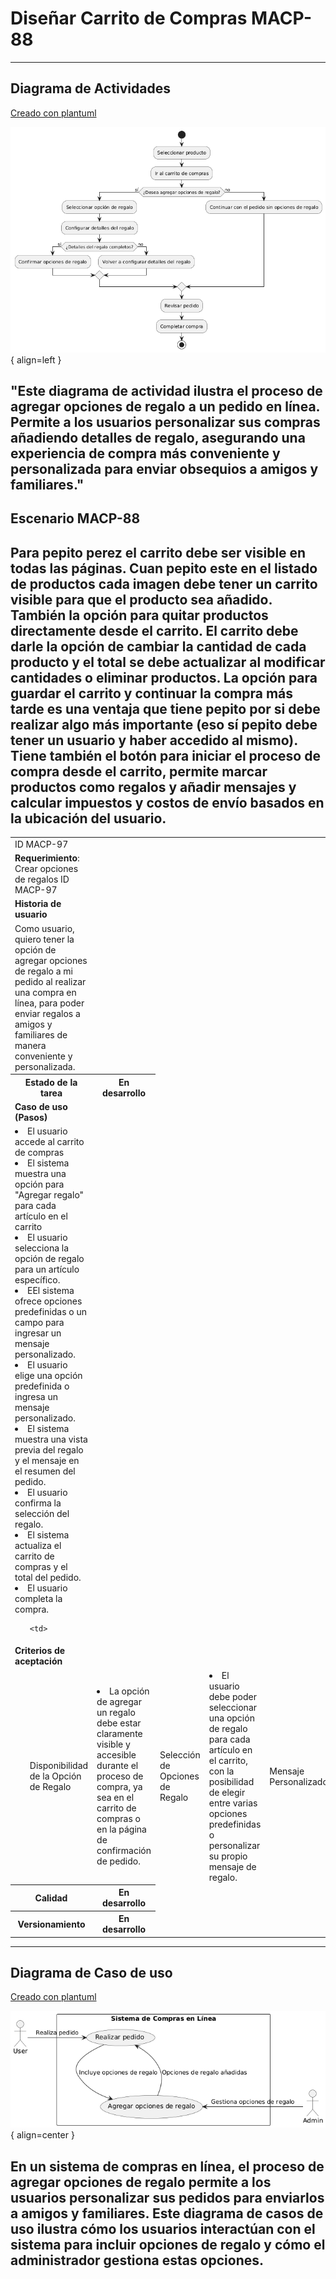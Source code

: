 # Diseñar Carrito de Compras MACP-88

------
## Diagrama de Actividades
[Creado con plantuml](https://plantuml.com/es/)

![Image title](./assets/images/DiagramaActividades/MACP-97.png){ align=left }

"Este diagrama de actividad ilustra el proceso de agregar opciones de regalo a un pedido en línea. Permite a los usuarios personalizar sus compras añadiendo detalles de regalo, asegurando una experiencia de compra más conveniente y personalizada para enviar obsequios a amigos y familiares."
---

## Escenario MACP-88
Para pepito perez el carrito debe ser visible en todas las páginas. Cuan pepito este en el listado de productos cada imagen debe tener un carrito visible para que el producto sea añadido. También la opción para quitar productos directamente desde el carrito. El carrito debe darle la opción de cambiar la cantidad de cada producto y el total se debe actualizar al modificar cantidades o eliminar productos. La opción para guardar el carrito y continuar la compra más tarde es una ventaja que tiene pepito por si debe realizar algo más importante (eso sí pepito debe tener un usuario y haber accedido al mismo). Tiene también el botón para iniciar el proceso de compra desde el carrito, permite marcar productos como regalos y añadir mensajes y calcular impuestos y costos de envío basados en la ubicación del usuario.
---




<table id="customers">
  <tr class="idtext principal">
    <td>ID MACP-97</td>
  </tr>
  <tr class="single text">
    <td><strong>Requerimiento</strong>: Crear opciones de regalos ID MACP-97</td>
  </tr>
  <tr class="single gray">
    <td><strong>Historia de usuario</strong></td>
  </tr>
  <tr class="single text">
    <td>Como usuario, quiero tener la opción de agregar opciones de regalo a mi pedido al realizar una compra en línea, para poder enviar regalos a amigos y familiares de manera conveniente y personalizada.</td>
  </tr>
  <tr class="duo">
    <th class="gray"><strong>Estado de la tarea</strong></th>
    <th>En desarrollo</th>
  </tr>
  <tr class="single gray">
    <td><strong>Caso de uso (Pasos)</strong></td>
  </tr>
  <tr class="single text">
       <td>
         </ol>
      <li>El usuario accede al carrito de compras</li>
      <li>El sistema muestra una opción para "Agregar regalo" para cada artículo en el carrito</li>
      <li>El usuario selecciona la opción de regalo para un artículo específico.</li>
      <li>EEl sistema ofrece opciones predefinidas o un campo para ingresar un mensaje personalizado.</li>
      <li>El usuario elige una opción predefinida o ingresa un mensaje personalizado.</li>
      <li>El sistema muestra una vista previa del regalo y el mensaje en el resumen del pedido.</li>
      <li>El usuario confirma la selección del regalo.</li>
      <li>El sistema actualiza el carrito de compras y el total del pedido.</li>
      <li>El usuario completa la compra.</li>
        <ol>
  
    <td>
  </tr>
  <tr class="single gray">
    <td><strong>Criterios de aceptación</strong></td>
  </tr>
  <tr class="single text">
    <td>
        <ol>
Disponibilidad de la Opción de Regalo<td>
<li>La opción de agregar un regalo debe estar claramente visible y accesible durante el proceso de compra, ya sea en el carrito de compras o en la página de confirmación de pedido.
<td>
Selección de Opciones de Regalo<td>
<li>El usuario debe poder seleccionar una opción de regalo para cada artículo en el carrito, con la posibilidad de elegir entre varias opciones predefinidas o personalizar su propio mensaje de regalo.
<td>
Mensaje Personalizado<td>
<li>Si se ofrece la opción de incluir un mensaje de regalo, el usuario debe tener la posibilidad de escribir un mensaje personalizado que se adjuntará al regalo.
<td>
Confirmación de Regalo<td>
<li>Una vez que el usuario ha seleccionado una opción de regalo y/o añadido un mensaje personalizado, debe recibir una confirmación visual en el resumen del pedido o en una pantalla de confirmación.
<td>
Entrega de Regalo<td>
<li>La opción de regalo debe ser claramente indicada en la orden de compra para que el personal de envío la maneje adecuadamente. El sistema debe garantizar que la información de regalo (opciones seleccionadas y mensajes) sea visible para el equipo de embalaje.
<td>
Actualización del Total del Pedido<td>
<li>El sistema debe actualizar el total del pedido para reflejar cualquier costo adicional asociado con la opción de regalo, si es aplicable.
<td>
Política de Regalo<td>
<li>La opción de regalo debe seguir las políticas de la tienda, como restricciones en el tipo de productos que se pueden regalar, costos adicionales, o cualquier otra limitación.
<td>
<li>Experiencia del Usuario<td>
La funcionalidad debe ser intuitiva y fácil de usar. Los usuarios deben poder agregar, modificar o eliminar la opción de regalo antes de completar la compra.
        </ol>
    </td>
  </tr>
 <tr class="duo">
    <th class="gray"><strong>Calidad</strong></th>
    <th>En desarrollo</th>
  </tr>
  <tr class="duo">
    <th class="gray"><strong>Versionamiento</strong></th>
    <th>En desarrollo</th>
  </tr>
</table>



---
## Diagrama de Caso de uso
[Creado con plantuml](https://plantuml.com/es/)

![Image title](./assets/images/CasosDeUso/MACP-97.png){ align=center }

En un sistema de compras en línea, el proceso de agregar opciones de regalo permite a los usuarios personalizar sus pedidos para enviarlos a amigos y familiares. Este diagrama de casos de uso ilustra cómo los usuarios interactúan con el sistema para incluir opciones de regalo y cómo el administrador gestiona estas opciones.
---
